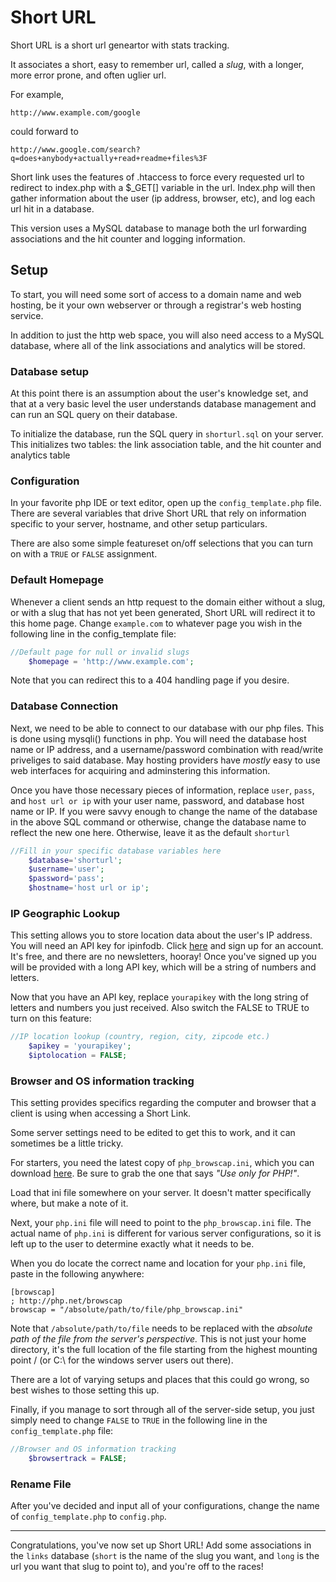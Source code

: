 # Short URL

Short URL is a short url geneartor with stats tracking.

It associates a short, easy to remember url, called a _slug_, with a longer, more error prone, and often uglier url.

For example, 
```
http://www.example.com/google
```
could forward to 
```
http://www.google.com/search?q=does+anybody+actually+read+readme+files%3F
```

Short link uses the features of .htaccess to force every requested url to redirect to index.php with a $_GET[] variable in the url. Index.php will then gather information about the user (ip address, browser, etc), and log each url hit in a database.

This version uses a MySQL database to manage both the url forwarding associations and the hit counter and logging information.

## Setup

To start, you will need some sort of access to a domain name and web hosting, be it your own webserver or through a registrar's web hosting service.

In addition to just the http web space, you will also need access to a MySQL database, where all of the link associations and analytics will be stored.

### Database setup

At this point there is an assumption about the user's knowledge set, and that at a very basic level the user understands database management and can run an SQL query on their database.

To initialize the database, run the SQL query in ```shorturl.sql``` on your server. This initializes two tables: the link association table, and the hit counter and analytics table

### Configuration

In your favorite php IDE or text editor, open up the ```config_template.php``` file. There are several variables that drive Short URL that rely on information specific to your server, hostname, and other setup particulars.

There are also some simple featureset on/off selections that you can turn on with a ```TRUE``` or ```FALSE``` assignment.

### Default Homepage

Whenever a client sends an http request to the domain either without a slug, or with a slug that has not yet been generated, Short URL will redirect it to this home page. Change ```example.com``` to whatever page you wish in the following line in the config_template file:
```php
//Default page for null or invalid slugs
	$homepage = 'http://www.example.com';
```

Note that you can redirect this to a 404 handling page if you desire.

### Database Connection

Next, we need to be able to connect to our database with our php files. This is done using mysqli() functions in php. You will need the database host name or IP address, and a username/password combination with read/write priveliges to said database. May hosting providers have _mostly_ easy to use web interfaces for acquiring and adminstering this information.

Once you have those necessary pieces of information, replace ```user```, ```pass```, and ```host url or ip``` with your user name, password, and database host name or IP. If you were savvy enough to change the name of the database in the above SQL command or otherwise, change the database name to reflect the new one here. Otherwise, leave it as the default ```shorturl```

```php
//Fill in your specific database variables here
	$database='shorturl';
	$username='user';
	$password='pass';
	$hostname='host url or ip';
```

### IP Geographic Lookup

This setting allows you to store location data about the user's IP address. You will need an API key for ipinfodb. Click [here](http://ipinfodb.com/login.php) and sign up for an account. It's free, and there are no newsletters, hooray! Once you've signed up you will be provided with a long API key, which will be a string of numbers and letters.

Now that you have an API key, replace ```yourapikey``` with the long string of letters and numbers you just received. Also switch the FALSE to TRUE to turn on this feature:

```php
//IP location lookup (country, region, city, zipcode etc.)	
	$apikey = 'yourapikey';
	$iptolocation = FALSE;
```

### Browser and OS information tracking

This setting provides specifics regarding the computer and browser that a client is using when accessing a Short Link.

Some server settings need to be edited to get this to work, and it can sometimes be a little tricky.

For starters, you need the latest copy of ```php_browscap.ini```, which you can download [here](http://tempdownloads.browserscap.com/). Be sure to grab the one that says _"Use only for PHP!"_.

Load that ini file somewhere on your server. It doesn't matter specifically where, but make a note of it.

Next, your ```php.ini``` file will need to point to the ```php_browscap.ini``` file. The actual name of ```php.ini``` is different for various server configurations, so it is left up to the user to determine exactly what it needs to be.

When you do locate the correct name and location for your ```php.ini``` file, paste in the following anywhere:
```
[browscap]
; http://php.net/browscap
browscap = "/absolute/path/to/file/php_browscap.ini"
```
Note that ```/absolute/path/to/file``` needs to be replaced with the _absolute path of the file from the server's perspective._ This is not just your home directory, it's the full location of the file starting from the highest mounting point / (or C:\ for the windows server users out there).

There are a lot of varying setups and places that this could go wrong, so best wishes to those setting this up.

Finally, if you manage to sort through all of the server-side setup, you just simply need to change ```FALSE``` to ```TRUE``` in the following line in the ```config_template.php``` file:

```php
//Browser and OS information tracking
	$browsertrack = FALSE;
```

### Rename File
After you've decided and input all of your configurations, change the name of ```config_template.php``` to ```config.php```.

---

Congratulations, you've now set up Short URL! Add some associations in the ```links``` database (```short``` is the name of the slug you want, and ```long``` is the url you want that slug to point to), and you're off to the races!
